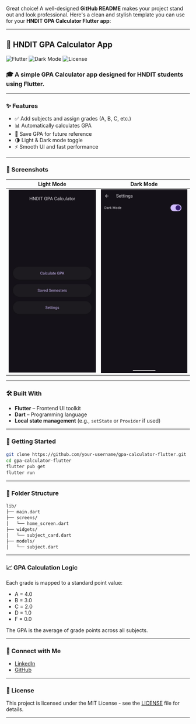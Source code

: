 Great choice! A well-designed **GitHub README** makes your project stand out and look professional. Here's a clean and stylish template you can use for your **HNDIT GPA Calculator Flutter app**:

---

## 📱 HNDIT GPA Calculator App

![Flutter](https://img.shields.io/badge/Flutter-%2302569B.svg?style=for-the-badge\&logo=Flutter\&logoColor=white)
![Dark Mode](https://img.shields.io/badge/Dark%20Mode-Enabled-%23000000?style=for-the-badge\&logo=github\&logoColor=white)
![License](https://img.shields.io/badge/License-MIT-green.svg?style=for-the-badge)

### 🎓 A simple GPA Calculator app designed for HNDIT students using **Flutter**.

---

### ✨ Features

* ✅ Add subjects and assign grades (A, B, C, etc.)
* 📊 Automatically calculates GPA
* 💾 Save GPA for future reference
* 🌗 Light & Dark mode toggle
* ⚡ Smooth UI and fast performance

---

### 📸 Screenshots

| Light Mode                      | Dark Mode                     |
| ------------------------------- | ----------------------------- |
| ![Light](assets/light-mode.jpg) | ![Dark](assets/dark-mode.jpg) |



---

### 🛠️ Built With

* **Flutter** – Frontend UI toolkit
* **Dart** – Programming language
* **Local state management** (e.g., `setState` or `Provider` if used)

---

### 🚀 Getting Started

```bash
git clone https://github.com/your-username/gpa-calculator-flutter.git
cd gpa-calculator-flutter
flutter pub get
flutter run
```

---

### 📂 Folder Structure

```
lib/
├── main.dart
├── screens/
│   └── home_screen.dart
├── widgets/
│   └── subject_card.dart
├── models/
│   └── subject.dart
```

---

### 📈 GPA Calculation Logic

Each grade is mapped to a standard point value:

* A = 4.0
* B = 3.0
* C = 2.0
* D = 1.0
* F = 0.0

The GPA is the average of grade points across all subjects.

---

### 🔗 Connect with Me

* [LinkedIn](www.linkedin.com/in/tharindugamage2003)
* [GitHub](https://github.com/Tharindugamaga)

---

### 📄 License

This project is licensed under the MIT License - see the [LICENSE](LICENSE) file for details.

---


